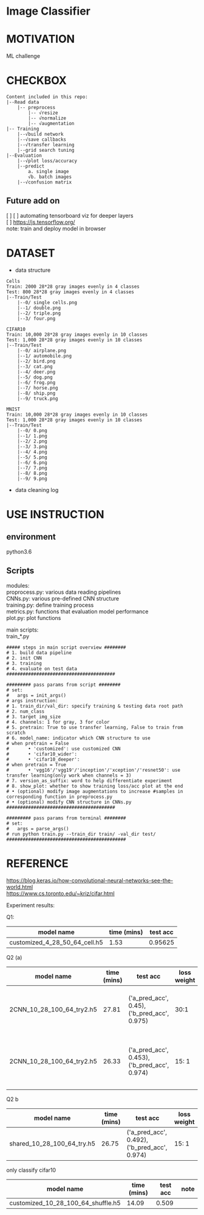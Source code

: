 # Image Classifier

MOTIVATION
==========  
ML challenge

CHECKBOX  
========  
```
Content included in this repo:  
|--Read data  
    |-- preprocess  
        |-- √resize  
        |-- √normalize  
        |-- √augmentation  
|-- Training  
    |--√build network  
    |--√save callbacks  
    |--√transfer learning  
    |--grid search tuning 
|--Evaluation   
    |--√plot loss/accuracy    
    |--predict  
        a. single image  
        √b. batch images  
    |--√confusion matrix  
```  

Future add on
-------------  
[ ] 
[ ] automating tensorboard viz for deeper layers  
[ ] https://js.tensorflow.org/  
note: train and deploy model in browser  


DATASET
==============  
* data structure  
```
Cells  
Train: 2000 28*28 gray images evenly in 4 classes  
Test: 800 28*28 gray images evenly in 4 classes  
|--Train/Test  
    |--0/ single cells.png  
    |--1/ double.png  
    |--2/ triple.png  
    |--3/ four.png  
    
CIFAR10  
Train: 10,000 28*28 gray images evenly in 10 classes  
Test: 1,000 28*28 gray images evenly in 10 classes  
|--Train/Test  
    |--0/ airplane.png  
    |--1/ automobile.png  
    |--2/ bird.png  
    |--3/ cat.png  
    |--4/ deer.png  
    |--5/ dog.png  
    |--6/ frog.png  
    |--7/ horse.png  
    |--8/ ship.png  
    |--9/ truck.png  
    
MNIST  
Train: 10,000 28*28 gray images evenly in 10 classes    
Test: 1,000 28*28 gray images evenly in 10 classes 
|--Train/Test  
    |--0/ 0.png  
    |--1/ 1.png  
    |--2/ 2.png  
    |--3/ 3.png  
    |--4/ 4.png  
    |--5/ 5.png  
    |--6/ 6.png  
    |--7/ 7.png  
    |--8/ 8.png  
    |--9/ 9.png  
```
    
* data cleaning log  


USE INSTRUCTION  
===============  
    
environment  
-----------  
python3.6  

Scripts  
------  
modules:  
proprocess.py: various data reading pipelines  
CNNs.py: various pre-defined CNN structure  
training.py: define training process   
metrics.py: functions that evaluation model performance  
plot.py: plot functions  

main scripts:  
train_*.py

    ##### steps in main script overview ########
    # 1. build data pipeline
    # 2. init CNN
    # 3. training
    # 4. evaluate on test data
    ########################################

    ######### pass params from script ########
    # set:
    #   args = init_args()
    # args instruction:
    # 1. train_dir/val_dir: specify training & testing data root path
    # 2. num_class
    # 3. target img_size
    # 4. channels: 1 for gray, 3 for color
    # 5. pretrain: True to use transfer learning, False to train from scratch
    # 6. model_name: indicator which CNN structure to use  
    # when pretrain = False
    #       • 'customized': use customized CNN
    #       • 'cifar10_wider': 
    #       • 'cifar10_deeper':
    # when pretrain = True
    #       • 'vgg16'/'vgg19'/'inception'/'xception'/'resnet50': use transfer learning(only work when channels = 3)
    # 7. version_as_suffix: word to help differentiate experiment
    # 8. show_plot: whether to show training loss/acc plot at the end
    # • (optional) modify image augmentations to increase #samples in corresponding function in preprocess.py
    # • (optional) modify CNN structure in CNNs.py
    ########################################

    ######### pass params from terminal ########
    # set:
    #   args = parse_args()
    # run python train.py --train_dir train/ -val_dir test/
    ############################################

REFERENCE
=========
https://blog.keras.io/how-convolutional-neural-networks-see-the-world.html  
https://www.cs.toronto.edu/~kriz/cifar.html  

Experiment results:  

Q1:  

| model name| time (mins) | test acc |  
|-----------|------|----------|  
| customized_4_28_50_64_cell.h5 | 1.53 | 0.95625 |  

Q2 (a)   

| model name| time (mins) | test acc |  loss weight | note |  
|-----------|-------------|----------|--------------|------|  
| 2CNN_10_28_100_64_try2.h5 | 27.81 | ('a_pred_acc', 0.45), ('b_pred_acc', 0.975) | 30:1 | loss doesn't improve around a_pred_acc: 0.8629 |  
| 2CNN_10_28_100_64_try2.h5 | 26.33 | ('a_pred_acc', 0.453), ('b_pred_acc', 0.974) | 15: 1 | loss doesn't improve start epoch 71, around a_pred_acc: 0.77 |  

Q2 b  

| model name| time (mins) | test acc |  loss weight |  
|-----------|-------------|----------|--------------|  
| shared_10_28_100_64_try.h5 | 26.75 | ('a_pred_acc', 0.492), ('b_pred_acc', 0.974) | 15: 1 |  

only classify cifar10  

| model name| time (mins) | test acc | note |     
|-----------|-------------|----------|------|  
| customized_10_28_100_64_shuffle.h5 | 14.09 | 0.509 | |  
  